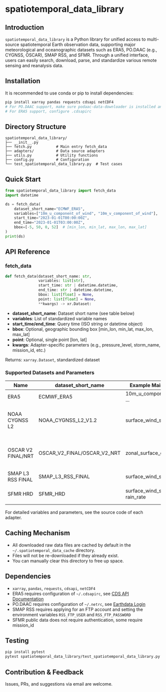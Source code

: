 # spatiotemporal_data_library

## Introduction

`spatiotemporal_data_library` is a Python library for unified access to multi-source spatiotemporal Earth observation data, supporting major meteorological and oceanographic datasets such as ERA5, PO.DAAC (e.g., CYGNSS, OSCAR), SMAP RSS, and SFMR. Through a unified interface, users can easily search, download, parse, and standardize various remote sensing and reanalysis data.

## Installation

It is recommended to use conda or pip to install dependencies:

```bash
pip install xarray pandas requests cdsapi netCDF4
# For PO.DAAC support, make sure podaac-data-downloader is installed and .netrc is configured
# For ERA5 support, configure .cdsapirc
```

## Directory Structure

```
spatiotemporal_data_library/
├── __init__.py
├── fetch.py           # Main entry fetch_data
├── adapters/          # Data source adapters
├── utils.py           # Utility functions
├── config.py          # Configuration
└── test_spatiotemporal_data_library.py  # Test cases
```

## Quick Start

```python
from spatiotemporal_data_library import fetch_data
import datetime

ds = fetch_data(
    dataset_short_name="ECMWF_ERA5",
    variables=["10m_u_component_of_wind", "10m_v_component_of_wind"],
    start_time="2023-01-01T00:00:00Z",
    end_time="2023-01-01T03:00:00Z",
    bbox=[-5, 50, 0, 52]  # [min_lon, min_lat, max_lon, max_lat]
)
print(ds)
```

## API Reference

### fetch_data

```python
def fetch_data(dataset_short_name: str,
               variables: list[str],
               start_time: str | datetime.datetime,
               end_time: str | datetime.datetime,
               bbox: list[float] = None,
               point: list[float] = None,
               **kwargs) -> xr.Dataset:
```
- **dataset_short_name**: Dataset short name (see table below)
- **variables**: List of standardized variable names
- **start_time/end_time**: Query time (ISO string or datetime object)
- **bbox**: Optional, geographic bounding box [min_lon, min_lat, max_lon, max_lat]
- **point**: Optional, single point [lon, lat]
- **kwargs**: Adapter-specific parameters (e.g., pressure_level, storm_name, mission_id, etc.)

Returns: `xarray.Dataset`, standardized dataset

### Supported Datasets and Parameters

| Name                | dataset_short_name         | Example Main Variables         | Note |
|---------------------|---------------------------|-------------------------------|------|
| ERA5                | ECMWF_ERA5                | 10m_u_component_of_wind, ...  | Requires .cdsapirc |
| NOAA CYGNSS L2      | NOAA_CYGNSS_L2_V1.2       | surface_wind_speed, ...       | Requires podaac-data-downloader, .netrc |
| OSCAR V2 FINAL/NRT  | OSCAR_V2_FINAL/OSCAR_V2_NRT| zonal_surface_current, ...    | Requires podaac-data-downloader, .netrc |
| SMAP L3 RSS FINAL   | SMAP_L3_RSS_FINAL         | surface_wind_speed            | Requires FTP account |
| SFMR HRD            | SFMR_HRD                  | surface_wind_speed, rain_rate | Public/Some require mission_id |

For detailed variables and parameters, see the source code of each adapter.

## Caching Mechanism

- All downloaded raw data files are cached by default in the `~/.spatiotemporal_data_cache` directory.
- Files will not be re-downloaded if they already exist.
- You can manually clear this directory to free up space.

## Dependencies
- `xarray`, `pandas`, `requests`, `cdsapi`, `netCDF4`
- ERA5 requires configuration of `~/.cdsapirc`, see [CDS API Documentation](https://cds.climate.copernicus.eu/api-how-to)
- PO.DAAC requires configuration of `~/.netrc`, see [Earthdata Login](https://urs.earthdata.nasa.gov/)
- SMAP RSS requires applying for an FTP account and setting the environment variables `RSS_FTP_USER` and `RSS_FTP_PASSWORD`
- SFMR public data does not require authentication, some require mission_id

## Testing

```bash
pip install pytest
pytest spatiotemporal_data_library/test_spatiotemporal_data_library.py
```

## Contribution & Feedback

Issues, PRs, and suggestions via email are welcome. 